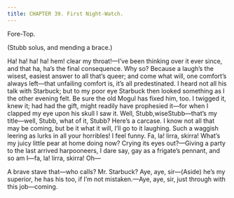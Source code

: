 ```yaml
---
title: CHAPTER 39. First Night-Watch.
---
```


Fore-Top.

(Stubb solus, and mending a brace.)

Ha! ha! ha! ha! hem! clear my throat!—I’ve been thinking over it ever since, and that ha, ha’s the final consequence. Why so? Because a laugh’s the wisest, easiest answer to all that’s queer; and come what will, one comfort’s always left—that unfailing comfort is, it’s all predestinated. I heard not all his talk with Starbuck; but to my poor eye Starbuck then looked something as I the other evening felt. Be sure the old Mogul has fixed him, too. I twigged it, knew it; had had the gift, might readily have prophesied it—for when I clapped my eye upon his skull I saw it. Well, Stubb,wiseStubb—that’s my title—well, Stubb, what of it, Stubb? Here’s a carcase. I know not all that may be coming, but be it what it will, I’ll go to it laughing. Such a waggish leering as lurks in all your horribles! I feel funny. Fa, la! lirra, skirra! What’s my juicy little pear at home doing now? Crying its eyes out?—Giving a party to the last arrived harpooneers, I dare say, gay as a frigate’s pennant, and so am I—fa, la! lirra, skirra! Oh—

A brave stave that—who calls? Mr. Starbuck? Aye, aye, sir—(Aside) he’s my superior, he has his too, if I’m not mistaken.—Aye, aye, sir, just through with this job—coming.
